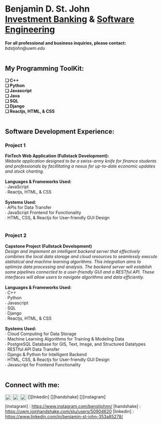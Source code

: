 <h1>Benjamin D. St. John<br>
<a href="https://github.com/sanctusjack">Investment Banking</a> & <a href="https://www.linkedin.com/in/benjamin-st-john-353a85278/">Software Engineering</a></h1>
<p1><b>For all professional and business inquiries, please contact:</b><i> bdstjohn@uwm.edu</i></p1>
<br>
<br>
<h2>My Programming ToolKit:</h2><b>
    ❏ C++ <br>
    ❏ Python <br>
    ❏ Javascript <br>
    ❏ Java  <br>
    ❏ SQL <br>
    ❏ Django <br>
    ❏ Reactjs, HTML, & CSS</b>
<br>
<br>
<h2>Software Development Experience:</h2>
<h3>Project 1</h3>
<b>FinTech Web Application (Fullstack Development):</b> <br>
<i>Website application designed to be a swiss-army knife for finance students and professionals by facillitating a nexus for up-to-date economic updates and stock charting.
</i>
<br>
<br>
<b>Languages & Frameworks Used:</b> <br>
  ∙ JavaScript <br>
  ∙ Reactjs, HTML, & CSS 
  <br>
  <br>
  <b>Systems Used:</b> <br>
    ∙ APIs for Data Transfer <br>
    ∙ JavaScript Frontend for Functionality <br>
    ∙ HTML, CSS, & Reactjs for User-friendly GUI Design 
<br>
<br>
<h3>Project 2</h3>
<b>Capstone Project (Fullstack Development)</b> <br>
 <i>Design and implement an intelligent backend server that effectively combines the local data storage and cloud resources to seamlessly execute statistical and machine learning algorithms. This integration aims to optimize data processing and analysis. The backend server will establish some pipelines connected to a user-friendly GUI and a RESTful API. These interfaces will allow users to navigate algorithms and data efficiently.</i>
 <br>
 <br>
 <b>Languages & Frameworks Used:</b> <br>
  ∙ C++ <br>
  ∙ Python <br>
  ∙ Javascript <br>
  ∙ SQL <br>
  ∙ Django <br>
  ∙ Reactjs, HTML, & CSS 
  <br>
  <br>
  <b>Systems Used:</b> <br>
    ∙ Cloud Computing for Data Storage <br>
    ∙ Machine Learning Algorithms for Training & Modeling Data <br>
    ∙ PostgreSQL Database for GIS, Text, Image, and Structured Datatypes <br>
    ∙ RESTful API Data Transfer <br>
    ∙ Django & Python for Intelligent Backend <br>
    ∙ HTML, CSS, & Reactjs for User-friendly GUI Design <br>
    ∙ Javascript for Frontend Functionality
<br>
<br>
<h2>Connect with me:</h2>


[<img align="left" alt="BenQuant | LinkedIn" width="22px" src="https://cdn.jsdelivr.net/npm/simple-icons@v3/icons/linkedin.svg" />][linkedin]
[<img align="left" alt="BenQuant | Handshake" width="22px" src="https://cdn.jsdelivr.net/npm/simple-icons@v3/icons/linkedin.svg" />][handshake]
[<img align="left" alt="BenQuant | Instagram" width="22px" src="https://cdn.jsdelivr.net/npm/simple-icons@v3/icons/instagram.svg" />][instagram]

[instagram] : https://www.instagram.com/benstjohnn/
[handshake] : https://uwm.joinhandshake.com/stu/users/50904620
[linkedin] : https://www.linkedin.com/in/benjamin-st-john-353a85278/
